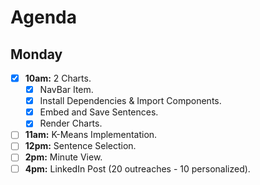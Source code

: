 # Agenda


## Monday

* [X] **10am:** 2 Charts. 
    * [X] NavBar Item.
    * [X] Install Dependencies & Import Components.
    * [X] Embed and Save Sentences.
    * [X] Render Charts.

* [ ] **11am:** K-Means Implementation.
* [ ] **12pm:** Sentence Selection.
* [ ] **2pm:** Minute View.
* [ ] **4pm:** LinkedIn Post (20 outreaches - 10 personalized).
